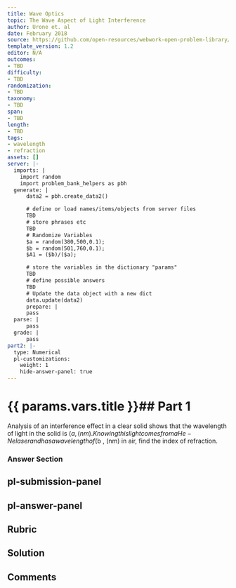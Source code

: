 ```yaml
---
title: Wave Optics
topic: The Wave Aspect of Light Interference
author: Urone et. al
date: February 2018
source: https://github.com/open-resources/webwork-open-problem-library/tree/master/Contrib/BrockPhysics/College_Physics_Urone/27.Wave_Optics/The_Wave_Aspect_of_Light_Interference/NU_U17-27-01-004.pg
template_version: 1.2
editor: N/A
outcomes:
- TBD
difficulty:
- TBD
randomization:
- TBD
taxonomy:
- TBD
span:
- TBD
length:
- TBD
tags:
- wavelength
- refraction
assets: []
server: |-
  imports: |
    import random
    import problem_bank_helpers as pbh
  generate: |
      data2 = pbh.create_data2()

      # define or load names/items/objects from server files
      TBD
      # store phrases etc
      TBD
      # Randomize Variables
      $a = random(380,500,0.1);
      $b = random(501,760,0.1);
      $A1 = ($b)/($a);

      # store the variables in the dictionary "params"
      TBD
      # define possible answers
      TBD
      # Update the data object with a new dict
      data.update(data2)
      prepare: |
      pass
  parse: |
      pass
  grade: |
      pass
part2: |-
  type: Numerical
  pl-customizations:
    weight: 1
    hide-answer-panel: true
---
```


# {{ params.vars.title }}## Part 1 
Analysis of an interference effect in a clear solid shows that the wavelength of light in the solid is ($a , (nm). Knowing this light comes from a He-Ne laser and has a wavelength of ($b , (nm) in air, find the index of refraction. 


### Answer Section 


## pl-submission-panel 


## pl-answer-panel 


## Rubric 


## Solution 


## Comments 



